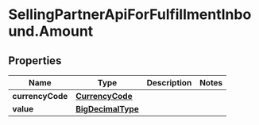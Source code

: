 # SellingPartnerApiForFulfillmentInbound.Amount

## Properties
Name | Type | Description | Notes
------------ | ------------- | ------------- | -------------
**currencyCode** | [**CurrencyCode**](CurrencyCode.md) |  | 
**value** | [**BigDecimalType**](BigDecimalType.md) |  | 
